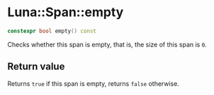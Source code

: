 # Luna::Span::empty

```c++
constexpr bool empty() const
```

Checks whether this span is empty, that is, the size of this span is `0`. 



## Return value
Returns `true` if this span is empty, returns `false` otherwise. 

